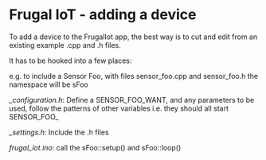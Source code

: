 # Frugal IoT - adding a device

To add a device to the FrugalIot app, 
the best way is to cut and edit from an existing example .cpp and .h files.

It has to be hooked into a few places:

e.g. to include a Sensor Foo, with files sensor_foo.cpp and sensor_foo.h
the namespace will be sFoo

*_configuration.h*: Define a SENSOR_FOO_WANT, and any parameters to be used,
follow the patterns of other variables i.e. they should all start SENSOR_FOO_

*_settings.h*: Include the .h files 

*frugal_iot.ino*: call the sFoo::setup() and sFoo::loop()
